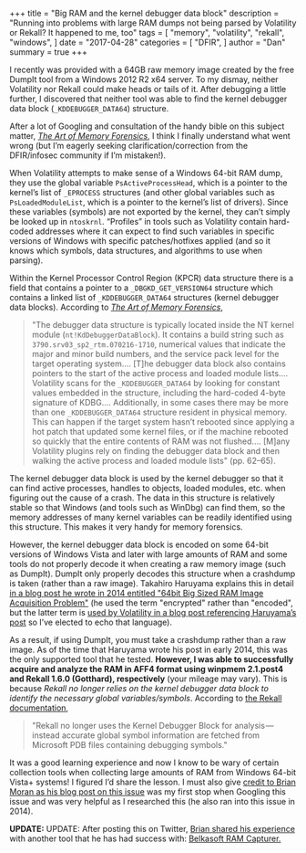 +++
title = "Big RAM and the kernel debugger data block"
description = "Running into problems with large RAM dumps not being parsed by Volatility or Rekall? It happened to me, too"
tags = [
    "memory",
    "volatility",
    "rekall",
    "windows",
]
date = "2017-04-28"
categories = [
    "DFIR",
]
author = "Dan"
summary = true 
+++

I recently was provided with a 64GB raw memory image created by the free DumpIt tool from 
a Windows 2012 R2 x64 server. To my dismay, neither Volatility nor Rekall could make heads 
or tails of it. After debugging a little further, I discovered that neither tool was able 
to find the kernel debugger data block (`_KDDEBUGGER_DATA64`) structure.

After a lot of Googling and consultation of the handy bible on this subject matter, 
[*The Art of Memory Forensics*](http://a.co/azFkE04), I think I finally understand what 
went wrong (but I’m eagerly seeking clarification/correction from the DFIR/infosec 
community if I’m mistaken!).

When Volatility attempts to make sense of a Windows 64-bit RAM dump, they use the global 
variable `PsActiveProcessHead`, which is a pointer to the kernel’s list of `_EPROCESS` 
structures (and other global variables such as `PsLoadedModuleList`, which is a pointer 
to the kernel’s list of drivers). Since these variables (symbols) are not exported by the 
kernel, they can’t simply be looked up in `ntoskrnl`. “Profiles” in tools such as 
Volatility contain hard-coded addresses where it can expect to find such variables in 
specific versions of Windows with specific patches/hotfixes applied (and so it knows which 
symbols, data structures, and algorithms to use when parsing).

Within the Kernel Processor Control Region (KPCR) data structure there is a field that 
contains a pointer to a `_DBGKD_GET_VERSION64` structure which contains a linked list of 
`_KDDEBUGGER_DATA64` structures (kernel debugger data blocks). According to [*The Art of Memory Forensics*](http://a.co/azFkE04),

>"The debugger data structure is typically located inside the NT kernel module 
(`nt!KdDebuggerDataBlock`). It contains a build string such as 
`3790.srv03_sp2_rtm.070216-1710`, numerical values that indicate the major and minor build 
numbers, and the service pack level for the target operating system.... [T]he debugger 
data block also contains pointers to the start of the active process and loaded module 
lists.... Volatility scans for the `_KDDEBUGGER_DATA64` by looking for constant values 
embedded in the structure, including the hard-coded 4-byte signature of KDBG.... 
Additionally, in some cases there may be more than one `_KDDEBUGGER_DATA64` structure 
resident in physical memory. This can happen if the target system hasn’t rebooted since 
applying a hot patch that updated some kernel files, or if the machine rebooted so quickly 
that the entire contents of RAM was not flushed.... [M]any Volatility plugins rely on 
finding the debugger data block and then walking the active process and loaded module 
lists" (pp. 62–65).

The kernel debugger data block is used by the kernel debugger so that it can find active 
processes, handles to objects, loaded modules, etc. when figuring out the cause of a 
crash. The data in this structure is relatively stable so that Windows (and tools such as 
WinDbg) can find them, so the memory addresses of many kernel variables can be readily 
identified using this structure. This makes it very handy for memory forensics.

However, the kernel debugger data block is encoded on some 64-bit versions of Windows 
Vista and later with large amounts of RAM and some tools do not properly decode it when 
creating a raw memory image (such as DumpIt). DumpIt only properly decodes this structure 
when a crashdump is taken (rather than a raw image). Takahiro Haruyama explains this in 
detail [in a blog post he wrote in 2014 entitled "64bit Big Sized RAM Image Acquisition 
Problem"](https://takahiroharuyama.github.io/blog/2014/01/07/64bit-big-size-ram-acquisition-problem/) 
(he used the term "encrypted" rather than "encoded", but the latter term is [used by 
Volatility in a blog post referencing Haruyama’s post](https://volatility-labs.blogspot.com/2014/01/the-secret-to-64-bit-windows-8-and-2012.html) 
so I’ve elected to echo that language).

As a result, if using DumpIt, you must take a crashdump rather than a raw image. As of the 
time that Haruyama wrote his post in early 2014, this was the only supported tool that he 
tested. **However, I was able to successfully acquire and analyze the RAM in AFF4 format 
using winpmem 2.1.post4 and Rekall 1.6.0 (Gotthard), respectively** (your mileage may 
vary). This is because *Rekall no longer relies on the kernel debugger data block to identify the necessary global variables/symbols*. According to [the Rekall documentation](http://www.rekall-forensic.com/docs/Manual/Plugins/Windows/#kdbgscan),

>"Rekall no longer uses the Kernel Debugger Block for analysis — instead accurate global 
symbol information are fetched from Microsoft PDB files containing debugging symbols."

It was a good learning experience and now I know to be wary of certain collection tools 
when collecting large amounts of RAM from Windows 64-bit Vista+ systems! I figured I’d 
share the lesson. I must also give 
[credit to Brian Moran as his blog post on this issue](http://www.brimorlabsblog.com/2014/01/all-memory-dumping-tools-are-not-same.html) 
was my first stop when Googling this issue and was very helpful as I researched this (he 
also ran into this issue in 2014).

**UPDATE:** UPDATE: After posting this on Twitter, [Brian shared his experience](https://twitter.com/brianjmoran/status/858030064788803584) 
with another tool that he has had success with: [Belkasoft RAM Capturer.](https://belkasoft.com/ram-capturer)

